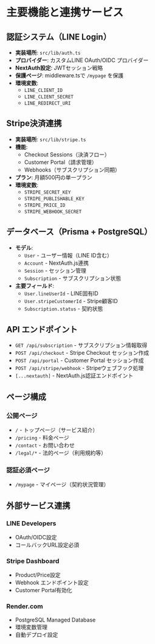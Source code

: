 # 主要機能と連携サービス

## 認証システム（LINE Login）
- **実装場所**: `src/lib/auth.ts`
- **プロバイダー**: カスタムLINE OAuth/OIDC プロバイダー
- **NextAuth設定**: JWTセッション戦略
- **保護ページ**: middleware.tsで `/mypage` を保護
- **環境変数**:
  - `LINE_CLIENT_ID`
  - `LINE_CLIENT_SECRET` 
  - `LINE_REDIRECT_URI`

## Stripe決済連携
- **実装場所**: `src/lib/stripe.ts`
- **機能**:
  - Checkout Sessions（決済フロー）
  - Customer Portal（請求管理）
  - Webhooks（サブスクリプション同期）
- **プラン**: 月額500円の単一プラン
- **環境変数**:
  - `STRIPE_SECRET_KEY`
  - `STRIPE_PUBLISHABLE_KEY`
  - `STRIPE_PRICE_ID`
  - `STRIPE_WEBHOOK_SECRET`

## データベース（Prisma + PostgreSQL）
- **モデル**:
  - `User` - ユーザー情報（LINE ID含む）
  - `Account` - NextAuth.js連携
  - `Session` - セッション管理
  - `Subscription` - サブスクリプション状態
- **主要フィールド**:
  - `User.lineUserId` - LINE固有ID
  - `User.stripeCustomerId` - Stripe顧客ID
  - `Subscription.status` - 契約状態

## API エンドポイント
- `GET /api/subscription` - サブスクリプション情報取得
- `POST /api/checkout` - Stripe Checkout セッション作成
- `POST /api/portal` - Customer Portal セッション作成
- `POST /api/stripe/webhook` - Stripeウェブフック処理
- `[...nextauth]` - NextAuth.js認証エンドポイント

## ページ構成
### 公開ページ
- `/` - トップページ（サービス紹介）
- `/pricing` - 料金ページ
- `/contact` - お問い合わせ
- `/legal/*` - 法的ページ（利用規約等）

### 認証必須ページ  
- `/mypage` - マイページ（契約状況管理）

## 外部サービス連携
### LINE Developers
- OAuth/OIDC設定
- コールバックURL設定必須

### Stripe Dashboard
- Product/Price設定
- Webhook エンドポイント設定
- Customer Portal有効化

### Render.com
- PostgreSQL Managed Database
- 環境変数管理
- 自動デプロイ設定